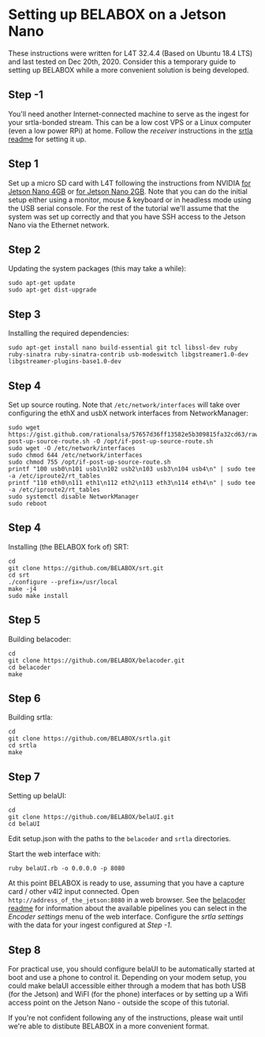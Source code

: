 Setting up BELABOX on a Jetson Nano
===================================

These instructions were written for L4T 32.4.4 (Based on Ubuntu 18.4 LTS) and last tested on Dec 20th, 2020. Consider this a temporary guide to setting up BELABOX while a more convenient solution is being developed.

Step -1
-------
You'll need another Internet-connected machine to serve as the ingest for your srtla-bonded stream. This can be a low cost VPS or a Linux computer (even a low power RPi) at home. Follow the *receiver* instructions in the [srtla readme](https://github.com/BELABOX/srtla/) for setting it up.

Step 1
------
Set up a micro SD card with L4T following the instructions from NVIDIA [for Jetson Nano 4GB](https://developer.nvidia.com/embedded/learn/get-started-jetson-nano-devkit) or [for Jetson Nano 2GB](https://developer.nvidia.com/embedded/learn/get-started-jetson-nano-2gb-devkit). Note that you can do the initial setup either using a monitor, mouse & keyboard or in headless mode using the USB serial console. For the rest of the tutorial we'll assume that the system was set up correctly and that you have SSH access to the Jetson Nano via the Ethernet network.

Step 2
------
Updating the system packages (this may take a while):

    sudo apt-get update
    sudo apt-get dist-upgrade

Step 3
------
Installing the required dependencies:

    sudo apt-get install nano build-essential git tcl libssl-dev ruby ruby-sinatra ruby-sinatra-contrib usb-modeswitch libgstreamer1.0-dev libgstreamer-plugins-base1.0-dev
    
Step 4
------
Set up source routing. Note that `/etc/network/interfaces` will take over configuring the ethX and usbX network interfaces from NetworkManager:

    sudo wget https://gist.github.com/rationalsa/57657d36ff13582e5b309815fa32cd63/raw/6986fcf64ea8ad57fc4b3cb4e585e96d64e4dfec/if-post-up-source-route.sh -O /opt/if-post-up-source-route.sh
    sudo wget -O /etc/network/interfaces
    sudo chmod 644 /etc/network/interfaces
    sudo chmod 755 /opt/if-post-up-source-route.sh
    printf "100 usb0\n101 usb1\n102 usb2\n103 usb3\n104 usb4\n" | sudo tee -a /etc/iproute2/rt_tables
    printf "110 eth0\n111 eth1\n112 eth2\n113 eth3\n114 eth4\n" | sudo tee -a /etc/iproute2/rt_tables
    sudo systemctl disable NetworkManager
    sudo reboot

Step 4
------
Installing (the BELABOX fork of) SRT:

    cd
    git clone https://github.com/BELABOX/srt.git
    cd srt
    ./configure --prefix=/usr/local
    make -j4
    sudo make install

Step 5
------
Building belacoder:

    cd
    git clone https://github.com/BELABOX/belacoder.git
    cd belacoder
    make
    
Step 6
------
Building srtla:

    cd
    git clone https://github.com/BELABOX/srtla.git
    cd srtla
    make

Step 7
------
Setting up belaUI:

    cd
    git clone https://github.com/BELABOX/belaUI.git
    cd belaUI

Edit setup.json with the paths to the `belacoder` and `srtla` directories.

Start the web interface with:

    ruby belaUI.rb -o 0.0.0.0 -p 8080

At this point BELABOX is ready to use, assuming that you have a capture card / other v4l2 input connected. Open `http://address_of_the_jetson:8080` in a web browser. See the [belacoder readme](https://github.com/BELABOX/belacoder) for information about the available pipelines you can select in the *Encoder settings* menu of the web interface. Configure the *srtla settings* with the data for your ingest configured at *Step -1*.

Step 8
------

For practical use, you should configure belaUI to be automatically started at boot and use a phone to control it. Depending on your modem setup, you could make belaUI accessible either through a modem that has both USB (for the Jetson) and WiFI (for the phone) interfaces or by setting up a Wifi access point on the Jetson Nano - outside the scope of this tutorial.

If you're not confident following any of the instructions, please wait until we're able to distibute BELABOX in a more convenient format.
